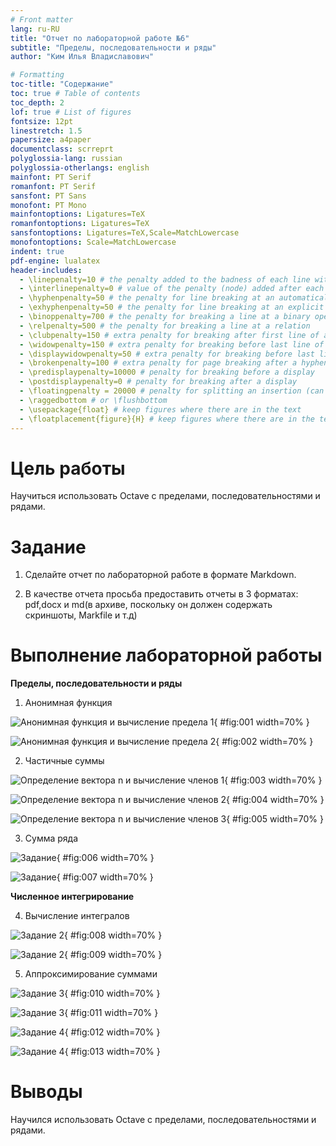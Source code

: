 ```yaml
---
# Front matter
lang: ru-RU
title: "Отчет по лабораторной работе №6"
subtitle: "Пределы, последовательности и ряды"
author: "Ким Илья Владиславович"

# Formatting
toc-title: "Содержание"
toc: true # Table of contents
toc_depth: 2
lof: true # List of figures
fontsize: 12pt
linestretch: 1.5
papersize: a4paper
documentclass: scrreprt
polyglossia-lang: russian
polyglossia-otherlangs: english
mainfont: PT Serif
romanfont: PT Serif
sansfont: PT Sans
monofont: PT Mono
mainfontoptions: Ligatures=TeX
romanfontoptions: Ligatures=TeX
sansfontoptions: Ligatures=TeX,Scale=MatchLowercase
monofontoptions: Scale=MatchLowercase
indent: true
pdf-engine: lualatex
header-includes:
  - \linepenalty=10 # the penalty added to the badness of each line within a paragraph (no associated penalty node) Increasing the value makes tex try to have fewer lines in the paragraph.
  - \interlinepenalty=0 # value of the penalty (node) added after each line of a paragraph.
  - \hyphenpenalty=50 # the penalty for line breaking at an automatically inserted hyphen
  - \exhyphenpenalty=50 # the penalty for line breaking at an explicit hyphen
  - \binoppenalty=700 # the penalty for breaking a line at a binary operator
  - \relpenalty=500 # the penalty for breaking a line at a relation
  - \clubpenalty=150 # extra penalty for breaking after first line of a paragraph
  - \widowpenalty=150 # extra penalty for breaking before last line of a paragraph
  - \displaywidowpenalty=50 # extra penalty for breaking before last line before a display math
  - \brokenpenalty=100 # extra penalty for page breaking after a hyphenated line
  - \predisplaypenalty=10000 # penalty for breaking before a display
  - \postdisplaypenalty=0 # penalty for breaking after a display
  - \floatingpenalty = 20000 # penalty for splitting an insertion (can only be split footnote in standard LaTeX)
  - \raggedbottom # or \flushbottom
  - \usepackage{float} # keep figures where there are in the text
  - \floatplacement{figure}{H} # keep figures where there are in the text
---
```


# Цель работы

Научиться использовать Octave с пределами, последовательностями и рядами.

# Задание

1. Сделайте отчет по лабораторной работе в формате Markdown.

2. В качестве отчета просьба предоставить отчеты в 3 форматах: pdf,docx и md(в архиве, поскольку он должен содержать скриншоты, Markfile и т.д)

# Выполнение лабораторной работы

**Пределы, последовательности и ряды**

1. Анонимная функция

![Анонимная функция и вычисление предела 1](image/1.jpg){ #fig:001 width=70% }

![Анонимная функция и вычисление предела 2](image/2.jpg){ #fig:002 width=70% }

2. Частичные суммы

![Определение вектора n и вычисление членов 1](image/3.jpg){ #fig:003 width=70% }

![Определение вектора n и вычисление членов 2](image/4.jpg){ #fig:004 width=70% }

![Определение вектора n и вычисление членов 3](image/5.jpg){ #fig:005 width=70% }

3. Сумма ряда

![Задание](image/з1.jpg){ #fig:006 width=70% }

![Задание](image/6.jpg){ #fig:007 width=70% }

**Численное интегрирование**

4. Вычисление интегралов

![Задание 2](image/з2.jpg){ #fig:008 width=70% }

![Задание 2](image/7.jpg){ #fig:009 width=70% }

5. Аппроксимирование суммами

![Задание 3](image/з3.jpg){ #fig:010 width=70% }

![Задание 3](image/8.jpg){ #fig:011 width=70% }

![Задание 4](image/з4.jpg){ #fig:012 width=70% }

![Задание 4](image/9.jpg){ #fig:013 width=70% }



# Выводы

Научился использовать Octave с пределами, последовательностями и рядами.
